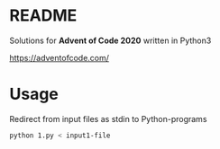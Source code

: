# README

Solutions for **Advent of Code 2020**
written in Python3

<https://adventofcode.com/>


# Usage
Redirect from input files as stdin to Python-programs

```bash
python 1.py < input1-file
```